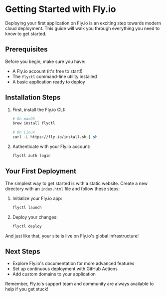 # Getting Started with Fly.io

Deploying your first application on Fly.io is an exciting step towards modern cloud deployment. This guide will walk you through everything you need to know to get started.

## Prerequisites

Before you begin, make sure you have:
- A Fly.io account (it's free to start!)
- The `flyctl` command-line utility installed
- A basic application ready to deploy

## Installation Steps

1. First, install the Fly.io CLI:
   ```bash
   # On macOS
   brew install flyctl
   
   # On Linux
   curl -L https://fly.io/install.sh | sh
   ```

2. Authenticate with your Fly.io account:
   ```bash
   flyctl auth login
   ```

## Your First Deployment

The simplest way to get started is with a static website. Create a new directory with an `index.html` file and follow these steps:

1. Initialize your Fly.io app:
   ```bash
   flyctl launch
   ```

2. Deploy your changes:
   ```bash
   flyctl deploy
   ```

And just like that, your site is live on Fly.io's global infrastructure!

## Next Steps

- Explore Fly.io's documentation for more advanced features
- Set up continuous deployment with GitHub Actions
- Add custom domains to your application

Remember, Fly.io's support team and community are always available to help if you get stuck!

